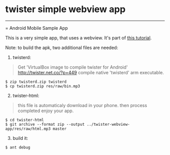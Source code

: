 # twister simple webview app

---

= Android Mobile Sample App

This is a very simple app, that uses a webview. It's part of [this tutorial](http://dev.tscolari.me/2011/09/19/android-webapp-in-3-minutes/).

Note: to build the apk, two additional files are needed:

1) twisterd:
> Get 'VirtualBox image to compile twister for Android'
> http://twister.net.co/?p=449
> compile native 'twisterd' arm executable.

```
$ zip twisterd.zip twisterd
$ cp twisterd.zip res/raw/bin.mp3
```

2) twister-html:
 >this file is automaticaly download in your phone.
 >then process completed enjoy your app.
```
$ cd twister-html
$ git archive --format zip --output ../twister-webview-app/res/raw/html.mp3 master
```

3) build it:

```
$ ant debug
```
